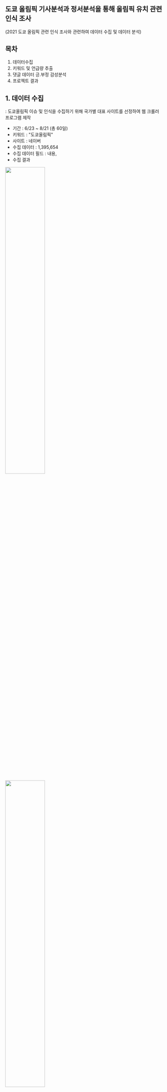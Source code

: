 # 

도쿄 올림픽 기사분석과 정서분석을 통해 올림픽 유치 관련 인식 조사 
-----
(2021 도쿄 올림픽 관련  인식 조사와 관련하여 데이터 수집 및 데이터 분석)<br>


**목차**<br>
---

1. 데이터수집
2. 키워드 및 언급량 추출
3. 댓글 데이터 긍.부정 감성분석
4. 프로젝트 결과




**1. 데이터 수집** <br>
---
: 도쿄올림픽 이슈 및 인식을 수집하기 위해 국가별 대표 사이트를 선정하여 웹 크롤러 프로그램 제작

* 기간 : 6/23 ~ 8/21 (총 60일)
* 키워드 : "도쿄올림픽" 
* 사이트 : 네이버
* 수집 데이터 : 1,395,654
* 수집 데이터 필드 : 내용, 
* 수집 결과

<img width="50%" src="https://user-images.githubusercontent.com/75667075/176170797-47d850f8-c152-42e5-b1e7-62c541823f07.png"/>     <img width="50%" src="https://user-images.githubusercontent.com/75667075/176170898-7cc18e6b-15f4-41ac-8059-6ac45a2a6949.png"/>

   
   
   
   
2.키워드 및 언급량 추출 <br>
---
: 수집한 기사 데이터셋의 형태소를 분석하여 추출된 단어들에 대한 주요 키워드와 언급량 추출


   2-1. 데이터 전처리
      * 형태소 분석 후 형용사, 명사만 추출 
      * 한국어 형태소 분석기 Mecab 사용
  2-2. 결과
      * 키워드 조사
      
|키워드|언급량|
|---|---|
|선수|83653|
|경기|54737|
|한국|53742|
|대표|47786|
|팀|41019|
|여자|38386|
|대회|31099|
|금메달|29450|
|남자|29105|
<br>
      
      
* 결과 그래프

<img width="50%" src="https://user-images.githubusercontent.com/75667075/176162644-0e1b994a-9513-4b6c-a727-d5f3d3eb03f3.png"/><img width="50%" src="https://user-images.githubusercontent.com/75667075/176164420-32d4973a-5ff8-4847-9201-03c36842f103.png"/>

      
      
      
      
3.댓글 데이터 긍.부정 감성분석<br>
---
: Accuary: 87.6%

   
   3-1 레이블링
   : 긍정 1, 부정 0 으로 분류하여 전체 약 130만개의 데이터 중 5만개의 데이터 레이블링 작업 진행
   <img width="500" src="https://user-images.githubusercontent.com/75667075/176162925-9767f74a-320a-410a-b467-b54486b0c92c.png"/>

   
   3-2 딥러닝을 이용한 학습
   :fastText, Bert를 활용하여 모델 형성
   
   <img width="200" src="https://user-images.githubusercontent.com/75667075/176170456-a6a76f0b-572e-48d4-9fba-fc6b7ce1bf56.png"/><img width="200" src="https://user-images.githubusercontent.com/75667075/176170701-df290ba7-1720-42f6-9756-9f6a61b8bf48.png"/>

   3-3 결과
   
   [상단- 긍정, 하단- 부정]
   <p align="left"><img width="80%" src="https://user-images.githubusercontent.com/75667075/176164592-b6427b08-f89f-4332-96eb-e5346ad04070.png"/>

   [긍정, 부정이 가장 높은 Top-5 핵심 키워드 추출]
   <p align="left"><img width="80%" src="https://user-images.githubusercontent.com/75667075/176164675-e9625f9c-e685-4f82-af4f-4aade7fca9f0.png"/>
   
   *긍정
   |날짜| 키워드| 
   |---|---|
   |7/29 | 선수, 한국, 경기, 여자|
   |7/31 | 선수, 한국, 경기, 여자|
   |8/3 | 선수,한국, 여자, 경기|
   |8/5 | 선수, 한국, 경기, 대표|
   |8/7 | 선수, 여자, 안산, 양궁|
   
   *부정
   
   |날짜| 키워드|
   |---|---|
   |7/10 | 선수, 경기, 대표, 팀| 
   |7/11 | 회담, 정상, 정부, 대통령|
   |7/14 |  코로나, 서울, 확진, 대통령|
   |7/18 | 코로나, 대통령, 정부, 선수|
   |7/22 | 대통령, 코로나, 선수, 정부|
   
   
   
   
**4. 프로젝트 결과**<br>
---
: [ISF] 2021 데이터로 본 국제스포츠 결과물

<p align="center"><img width="65%" src="https://user-images.githubusercontent.com/75667075/176165452-68656a22-b4be-4927-8a88-ca51279783bc.png"/>

